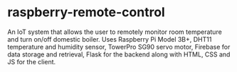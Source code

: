 # raspberry-remote-control
An IoT system that allows the user to remotely monitor room temperature and turn on/off domestic boiler. Uses Raspberry Pi Model 3B+, DHT11 temperature and humidity sensor, TowerPro SG90 servo motor, Firebase for data storage and retrieval, Flask for the backend along with HTML, CSS and JS for the client.
